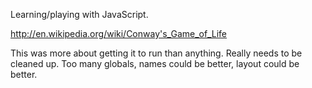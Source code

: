 Learning/playing with JavaScript.

http://en.wikipedia.org/wiki/Conway's_Game_of_Life

This was more about getting it to run than anything.  Really needs to be cleaned up.  Too many globals, names could be better, layout could be better.
